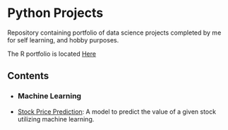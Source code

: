 # Python Projects

Repository containing portfolio of data science projects completed by me for self learning, and hobby purposes.

The R portfolio is located [Here](https://github.com/ldavis-datasci-projects/R-Projects.git)

## Contents

- ### Machine Learning

- [Stock Price Prediction](): A model to predict the value of a given stock utilizing machine learning.


